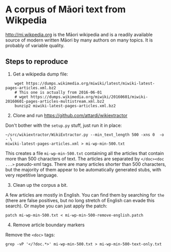 # A corpus of Māori text from Wikpedia

http://mi.wikpedia.org is the Māori wikipedia and is a readily
available source of modern written Māori by many authors on many
topics. It is probably of variable quality.

## Steps to reproduce

1. Get a wikipedia dump file:

```
    wget https://dumps.wikimedia.org/miwiki/latest/miwiki-latest-pages-articles.xml.bz2
    # This one is actually from 2016-06-01
    # wget https://dumps.wikimedia.org/miwiki/20160601/miwiki-20160601-pages-articles-multistream.xml.bz2
    bunzip2 miwiki-latest-pages-articles.xml.bz2
```

2. Clone and run https://github.com/attardi/wikiextractor

Don't bother with the `setup.py` stuff, just run it in place:

    ~/src/wikiextractor/WikiExtractor.py --min_text_length 500 -xns 0  -o - \
    miwiki-latest-pages-articles.xml > mi-wp-min-500.txt

This creates a file `mi-wp-min-500.txt` containing all the articles
that contain more than 500 characters of text. The articles are
separated by `</doc><doc ...>` pseudo-xml tags. There are many
articles shorter than 500 characters, but the majority of them appear
to be automatically generated stubs, with very repetitive language.

3. Clean up the corpus a bit.

A few articles are mostly in English. You can find them by searching
for `the` (there are false positives, but no long stretch of English
can evade this search). Or maybe you can just apply the patch:

    patch mi-wp-min-500.txt < mi-wp-min-500-remove-english.patch

4. Remove article boundary markers

Remove the `<doc>` tags:

    grep -vP '</?doc.*>' mi-wp-min-500.txt > mi-wp-min-500-text-only.txt

